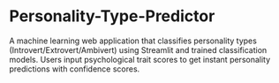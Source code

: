 # Personality-Type-Predictor
A machine learning web application that classifies personality types (Introvert/Extrovert/Ambivert)  using Streamlit and trained classification models. Users input psychological trait scores to  get instant personality predictions with confidence scores.
